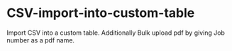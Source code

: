 # CSV-import-into-custom-table
Import CSV into a custom table. Additionally Bulk upload pdf by giving Job number as a pdf name.  
